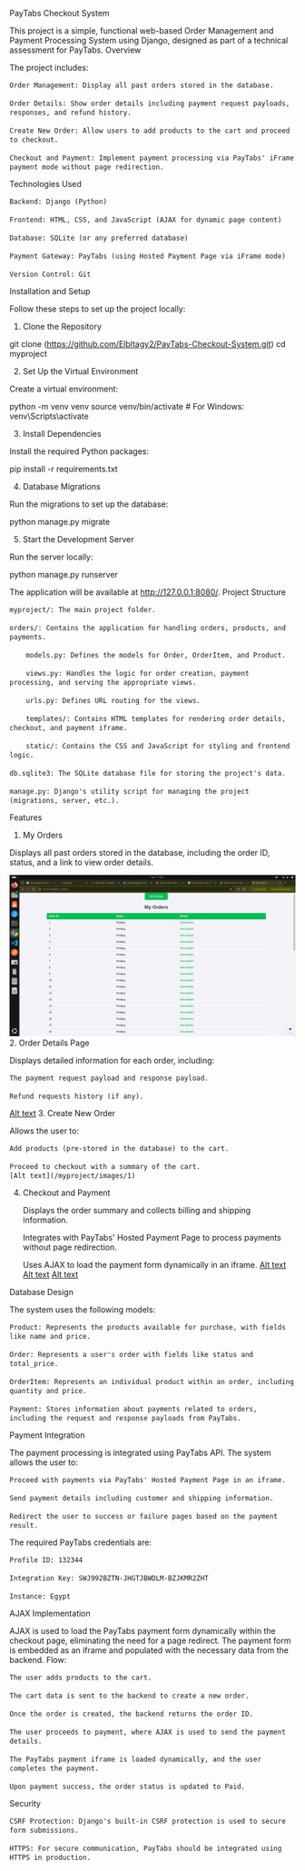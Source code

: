 PayTabs Checkout System

This project is a simple, functional web-based Order Management and Payment Processing System using Django, designed as part of a technical assessment for PayTabs.
Overview

The project includes:

    Order Management: Display all past orders stored in the database.

    Order Details: Show order details including payment request payloads, responses, and refund history.

    Create New Order: Allow users to add products to the cart and proceed to checkout.

    Checkout and Payment: Implement payment processing via PayTabs' iFrame payment mode without page redirection.

Technologies Used

    Backend: Django (Python)

    Frontend: HTML, CSS, and JavaScript (AJAX for dynamic page content)

    Database: SQLite (or any preferred database)

    Payment Gateway: PayTabs (using Hosted Payment Page via iFrame mode)

    Version Control: Git

Installation and Setup

Follow these steps to set up the project locally:
1. Clone the Repository

git clone (https://github.com/Elbltagy2/PayTabs-Checkout-System.git)
cd myproject

2. Set Up the Virtual Environment

Create a virtual environment:

python -m venv venv
source venv/bin/activate  # For Windows: venv\Scripts\activate

3. Install Dependencies

Install the required Python packages:

pip install -r requirements.txt

4. Database Migrations

Run the migrations to set up the database:

python manage.py migrate

5. Start the Development Server

Run the server locally:

python manage.py runserver

The application will be available at http://127.0.0.1:8080/.
Project Structure

    myproject/: The main project folder.

    orders/: Contains the application for handling orders, products, and payments.

        models.py: Defines the models for Order, OrderItem, and Product.

        views.py: Handles the logic for order creation, payment processing, and serving the appropriate views.

        urls.py: Defines URL routing for the views.

        templates/: Contains HTML templates for rendering order details, checkout, and payment iframe.

        static/: Contains the CSS and JavaScript for styling and frontend logic.

    db.sqlite3: The SQLite database file for storing the project's data.

    manage.py: Django's utility script for managing the project (migrations, server, etc.).

Features
1. My Orders

Displays all past orders stored in the database, including the order ID, status, and a link to view order details.

![Alt text](images/2.png)
2. Order Details Page

Displays detailed information for each order, including:

    The payment request payload and response payload.

    Refund requests history (if any).

[Alt text](/images/3)
3. Create New Order

Allows the user to:

    Add products (pre-stored in the database) to the cart.

    Proceed to checkout with a summary of the cart.
    [Alt text](/myproject/images/1)

4. Checkout and Payment

    Displays the order summary and collects billing and shipping information.

    Integrates with PayTabs' Hosted Payment Page to process payments without page redirection.

    Uses AJAX to load the payment form dynamically in an iframe.
    [Alt text](/images/4)
    [Alt text](/images/5)
    [Alt text](/images/6)

Database Design

The system uses the following models:

    Product: Represents the products available for purchase, with fields like name and price.

    Order: Represents a user's order with fields like status and total_price.

    OrderItem: Represents an individual product within an order, including quantity and price.

    Payment: Stores information about payments related to orders, including the request and response payloads from PayTabs.

Payment Integration

The payment processing is integrated using PayTabs API. The system allows the user to:

    Proceed with payments via PayTabs' Hosted Payment Page in an iframe.

    Send payment details including customer and shipping information.

    Redirect the user to success or failure pages based on the payment result.

The required PayTabs credentials are:

    Profile ID: 132344

    Integration Key: SWJ992BZTN-JHGTJBWDLM-BZJKMR2ZHT

    Instance: Egypt

AJAX Implementation

AJAX is used to load the PayTabs payment form dynamically within the checkout page, eliminating the need for a page redirect. The payment form is embedded as an iframe and populated with the necessary data from the backend.
Flow:

    The user adds products to the cart.

    The cart data is sent to the backend to create a new order.

    Once the order is created, the backend returns the order ID.

    The user proceeds to payment, where AJAX is used to send the payment details.

    The PayTabs payment iframe is loaded dynamically, and the user completes the payment.

    Upon payment success, the order status is updated to Paid.

Security

    CSRF Protection: Django's built-in CSRF protection is used to secure form submissions.

    HTTPS: For secure communication, PayTabs should be integrated using HTTPS in production.